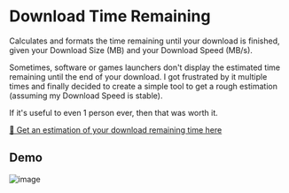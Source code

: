 # Download Time Remaining

Calculates and formats the time remaining until your download is finished, given your Download Size (MB) and your Download Speed (MB/s).

Sometimes, software or games launchers don't display the estimated time remaining until the end of your download.
I got frustrated by it multiple times and finally decided to create a simple tool to get a rough estimation (assuming my Download Speed is stable).

If it's useful to even 1 person ever, then that was worth it.

[🔗 Get an estimation of your download remaining time here](https://asty8926.github.io/downloadtimeremaining/)

## Demo
![image](https://user-images.githubusercontent.com/31024172/233747942-792d76fc-8e16-4c9a-a6a7-3f7b8d704973.png)
